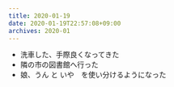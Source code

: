 ```yaml
---
title: 2020-01-19
date: 2020-01-19T22:57:08+09:00
archives: 2020-01
---
```


- 洗車した、手際良くなってきた
- 隣の市の図書館へ行った
- 娘、うん と いや　を使い分けるようになった
